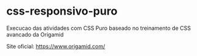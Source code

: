 # css-responsivo-puro
 Execucao das atividades com CSS Puro baseado no treinamento de CSS avancado da Origamid
 
 Site oficial:  https://www.origamid.com/
